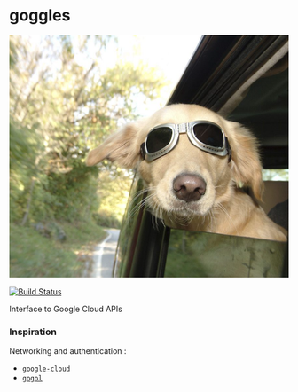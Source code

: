 # goggles

![](goggles1.png)

[![Build Status](https://travis-ci.org/ocramz/goggles.png)](https://travis-ci.org/ocramz/goggles)

Interface to Google Cloud APIs



### Inspiration

Networking and authentication :

* [`google-cloud`](hackage.haskell.org/package/google-cloud)
* [`gogol`](hackage.haskell.org/package/gogol)

